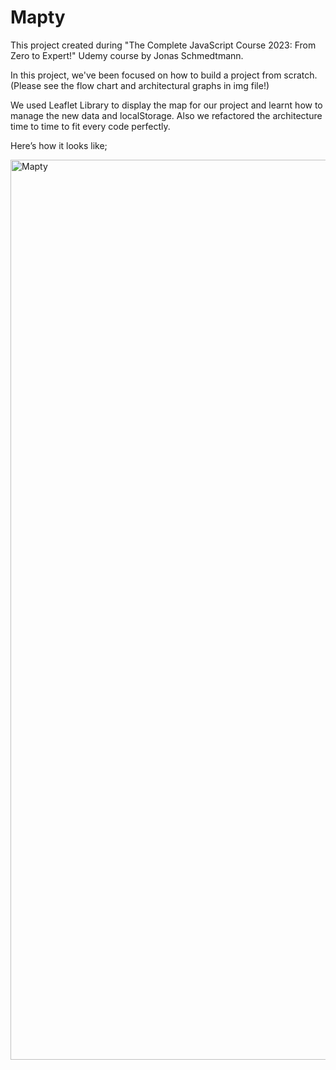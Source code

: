 # Mapty

This project created during "The Complete JavaScript Course 2023: From Zero to Expert!" Udemy course by Jonas Schmedtmann.

In this project, we've been focused on how to build a project from scratch.(Please see the flow chart and architectural graphs in img file!)

We used Leaflet Library to display the map for our project and learnt how to manage the new data and localStorage. Also we refactored the architecture time to time to fit every code perfectly.

Here’s how it looks like;

<img width="1440" alt="Mapty " src="https://user-images.githubusercontent.com/98915729/234306148-a3f7ecd6-03d4-4ba9-a3fe-757bc6ffab32.png">
